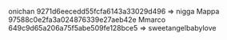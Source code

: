 
onichan 
9271d6eecedd55fcfa6143a33029d496  => nigga
Mappa  
97588c0e2fa3a024876339e27aeb42e
Mmarco 
649c9d65a206a75f5abe509fe128bce5  => sweetangelbabylove
